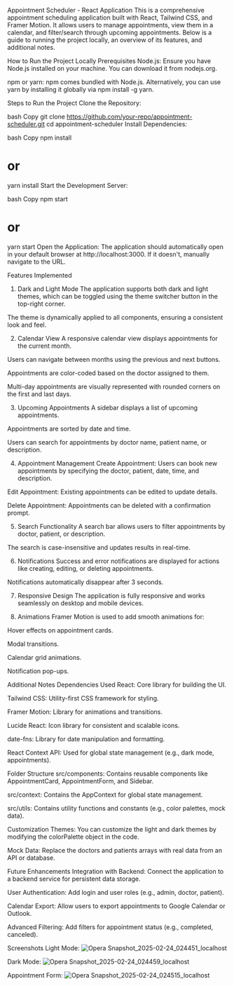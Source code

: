 Appointment Scheduler - React Application
This is a comprehensive appointment scheduling application built with React, Tailwind CSS, and Framer Motion. It allows users to manage appointments, view them in a calendar, and filter/search through upcoming appointments. Below is a guide to running the project locally, an overview of its features, and additional notes.

How to Run the Project Locally
Prerequisites
Node.js: Ensure you have Node.js installed on your machine. You can download it from nodejs.org.

npm or yarn: npm comes bundled with Node.js. Alternatively, you can use yarn by installing it globally via npm install -g yarn.

Steps to Run the Project
Clone the Repository:

bash
Copy
git clone https://github.com/your-repo/appointment-scheduler.git
cd appointment-scheduler
Install Dependencies:

bash
Copy
npm install
# or
yarn install
Start the Development Server:

bash
Copy
npm start
# or
yarn start
Open the Application:
The application should automatically open in your default browser at http://localhost:3000. If it doesn't, manually navigate to the URL.

Features Implemented
1. Dark and Light Mode
The application supports both dark and light themes, which can be toggled using the theme switcher button in the top-right corner.

The theme is dynamically applied to all components, ensuring a consistent look and feel.

2. Calendar View
A responsive calendar view displays appointments for the current month.

Users can navigate between months using the previous and next buttons.

Appointments are color-coded based on the doctor assigned to them.

Multi-day appointments are visually represented with rounded corners on the first and last days.

3. Upcoming Appointments
A sidebar displays a list of upcoming appointments.

Appointments are sorted by date and time.

Users can search for appointments by doctor name, patient name, or description.

4. Appointment Management
Create Appointment: Users can book new appointments by specifying the doctor, patient, date, time, and description.

Edit Appointment: Existing appointments can be edited to update details.

Delete Appointment: Appointments can be deleted with a confirmation prompt.

5. Search Functionality
A search bar allows users to filter appointments by doctor, patient, or description.

The search is case-insensitive and updates results in real-time.

6. Notifications
Success and error notifications are displayed for actions like creating, editing, or deleting appointments.

Notifications automatically disappear after 3 seconds.

7. Responsive Design
The application is fully responsive and works seamlessly on desktop and mobile devices.

8. Animations
Framer Motion is used to add smooth animations for:

Hover effects on appointment cards.

Modal transitions.

Calendar grid animations.

Notification pop-ups.

Additional Notes
Dependencies Used
React: Core library for building the UI.

Tailwind CSS: Utility-first CSS framework for styling.

Framer Motion: Library for animations and transitions.

Lucide React: Icon library for consistent and scalable icons.

date-fns: Library for date manipulation and formatting.

React Context API: Used for global state management (e.g., dark mode, appointments).

Folder Structure
src/components: Contains reusable components like AppointmentCard, AppointmentForm, and Sidebar.

src/context: Contains the AppContext for global state management.

src/utils: Contains utility functions and constants (e.g., color palettes, mock data).

Customization
Themes: You can customize the light and dark themes by modifying the colorPalette object in the code.

Mock Data: Replace the doctors and patients arrays with real data from an API or database.

Future Enhancements
Integration with Backend: Connect the application to a backend service for persistent data storage.

User Authentication: Add login and user roles (e.g., admin, doctor, patient).

Calendar Export: Allow users to export appointments to Google Calendar or Outlook.

Advanced Filtering: Add filters for appointment status (e.g., completed, canceled).

Screenshots
Light Mode:
![Opera Snapshot_2025-02-24_024451_localhost](https://github.com/user-attachments/assets/023ad2fe-5398-4578-8213-48ffb3c496c8)



Dark Mode:
![Opera Snapshot_2025-02-24_024459_localhost](https://github.com/user-attachments/assets/77ff885d-aa62-48ff-958a-88bd5c20a4ff)


Appointment Form:
![Opera Snapshot_2025-02-24_024515_localhost](https://github.com/user-attachments/assets/ea7b9ac4-3210-4698-90aa-4469674295fb)

